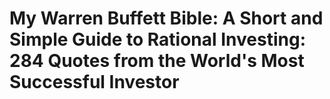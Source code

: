 # My Warren Buffett Bible: A Short and Simple Guide to Rational Investing: 284 Quotes from the World's Most Successful Investor

## 

